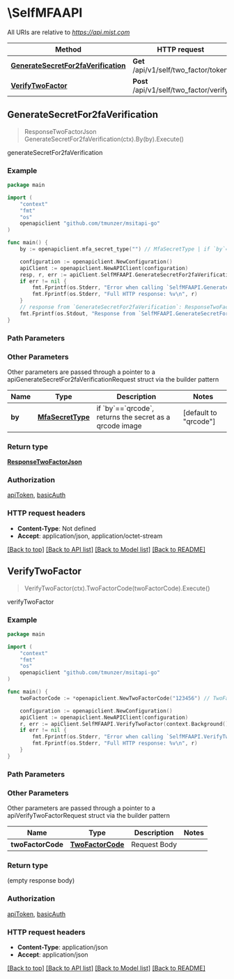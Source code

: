 # \SelfMFAAPI

All URIs are relative to *https://api.mist.com*

Method | HTTP request | Description
------------- | ------------- | -------------
[**GenerateSecretFor2faVerification**](SelfMFAAPI.md#GenerateSecretFor2faVerification) | **Get** /api/v1/self/two_factor/token | generateSecretFor2faVerification
[**VerifyTwoFactor**](SelfMFAAPI.md#VerifyTwoFactor) | **Post** /api/v1/self/two_factor/verify | verifyTwoFactor



## GenerateSecretFor2faVerification

> ResponseTwoFactorJson GenerateSecretFor2faVerification(ctx).By(by).Execute()

generateSecretFor2faVerification



### Example

```go
package main

import (
	"context"
	"fmt"
	"os"
	openapiclient "github.com/tmunzer/msitapi-go"
)

func main() {
	by := openapiclient.mfa_secret_type("") // MfaSecretType | if `by`==`qrcode`, returns the secret as a qrcode image (optional) (default to "qrcode")

	configuration := openapiclient.NewConfiguration()
	apiClient := openapiclient.NewAPIClient(configuration)
	resp, r, err := apiClient.SelfMFAAPI.GenerateSecretFor2faVerification(context.Background()).By(by).Execute()
	if err != nil {
		fmt.Fprintf(os.Stderr, "Error when calling `SelfMFAAPI.GenerateSecretFor2faVerification``: %v\n", err)
		fmt.Fprintf(os.Stderr, "Full HTTP response: %v\n", r)
	}
	// response from `GenerateSecretFor2faVerification`: ResponseTwoFactorJson
	fmt.Fprintf(os.Stdout, "Response from `SelfMFAAPI.GenerateSecretFor2faVerification`: %v\n", resp)
}
```

### Path Parameters



### Other Parameters

Other parameters are passed through a pointer to a apiGenerateSecretFor2faVerificationRequest struct via the builder pattern


Name | Type | Description  | Notes
------------- | ------------- | ------------- | -------------
 **by** | [**MfaSecretType**](MfaSecretType.md) | if &#x60;by&#x60;&#x3D;&#x3D;&#x60;qrcode&#x60;, returns the secret as a qrcode image | [default to &quot;qrcode&quot;]

### Return type

[**ResponseTwoFactorJson**](ResponseTwoFactorJson.md)

### Authorization

[apiToken](../README.md#apiToken), [basicAuth](../README.md#basicAuth)

### HTTP request headers

- **Content-Type**: Not defined
- **Accept**: application/json, application/octet-stream

[[Back to top]](#) [[Back to API list]](../README.md#documentation-for-api-endpoints)
[[Back to Model list]](../README.md#documentation-for-models)
[[Back to README]](../README.md)


## VerifyTwoFactor

> VerifyTwoFactor(ctx).TwoFactorCode(twoFactorCode).Execute()

verifyTwoFactor



### Example

```go
package main

import (
	"context"
	"fmt"
	"os"
	openapiclient "github.com/tmunzer/msitapi-go"
)

func main() {
	twoFactorCode := *openapiclient.NewTwoFactorCode("123456") // TwoFactorCode | Request Body (optional)

	configuration := openapiclient.NewConfiguration()
	apiClient := openapiclient.NewAPIClient(configuration)
	r, err := apiClient.SelfMFAAPI.VerifyTwoFactor(context.Background()).TwoFactorCode(twoFactorCode).Execute()
	if err != nil {
		fmt.Fprintf(os.Stderr, "Error when calling `SelfMFAAPI.VerifyTwoFactor``: %v\n", err)
		fmt.Fprintf(os.Stderr, "Full HTTP response: %v\n", r)
	}
}
```

### Path Parameters



### Other Parameters

Other parameters are passed through a pointer to a apiVerifyTwoFactorRequest struct via the builder pattern


Name | Type | Description  | Notes
------------- | ------------- | ------------- | -------------
 **twoFactorCode** | [**TwoFactorCode**](TwoFactorCode.md) | Request Body | 

### Return type

 (empty response body)

### Authorization

[apiToken](../README.md#apiToken), [basicAuth](../README.md#basicAuth)

### HTTP request headers

- **Content-Type**: application/json
- **Accept**: application/json

[[Back to top]](#) [[Back to API list]](../README.md#documentation-for-api-endpoints)
[[Back to Model list]](../README.md#documentation-for-models)
[[Back to README]](../README.md)

